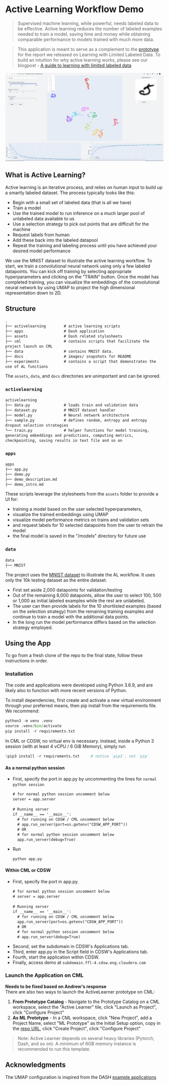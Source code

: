 # Active Learning Workflow Demo
> Supervised machine learning, while powerful, needs labeled data to be
effective. Active learning reduces the number of labeled examples needed to
train a model, saving time and money while obtaining comparable performance to
models trained with much more data.   
    
> This application is meant to serve as a complement to the [prototype](https://activelearner.fastforwardlabs.com/) 
for the report we released on Learning with Limited Labeled Data. To build an 
intuition for why active learning works, please see our blogpost - 
[A guide to learning with limited labeled data](https://blog.cloudera.com/a-guide-to-learning-with-limited-labeled-data/) 

![AL Screenshot](docs/images/al.png)

## What is Active Learning?
Active learning is an iterative process, and relies on human input to build up a
smartly labeled dataset. The process typically looks like this:

* Begin with a small set of labeled data (that is all we have)
* Train a model 
* Use the trained model to run inference on a much larger pool of unlabeled data 
available to us
* Use a selection strategy to pick out points that are difficult for the machine
* Request labels from human
* Add these back into the labeled datapool
* Repeat the training and labeling process until you have achieved your desired model performance

We use the MNIST dataset to illustrate the active learning workflow. To start, 
we train a convolutional neural network using only a few labeled datapoints. 
You can kick off training by selecting appropriate hyperparameters and clicking 
on the "TRAIN" button. Once the model has completed training, you can visualize 
the embeddings of the convolutional neural network by using UMAP to project the 
high dimensional representation down to 2D. 

## Structure
```
.
├── activelearning        # active learning scripts
├── apps                  # Dash application
├── assets                # Dash related stylesheets
├── cml                   # contains scripts that facilitate the project launch on CML
├── data                  # contains MNIST data.
├── docs                  # images/ snapshots for README
├── experiments           # contains a script that demonstrates the use of AL functions
```
The `assets`, `data`, and `docs` directories are unimportant and can be ignored. 

### `activelearning`
```
activelearning
├── data.py               # loads train and validation data
├── dataset.py            # MNIST dataset handler
├── model.py              # Neural network architecture
├── sample.py             # defines random, entropy and entropy dropout selection strategies
└── train.py              # helper functions for model training, generating embeddings and predictions, computing metrics, checkpointing, saving results in text file and so on
```

### `apps` 
```
apps
├── app.py
├── demo.py 
├── demo_description.md
├── demo_intro.md
```
These scripts leverage the stylesheets from the `assets` folder to provide a UI for:
- training a model based on the user selected hyperparameters,
- visualize the trained embeddings using UMAP
- visualize model performance metrics on trains and validation sets
- and request labels for 10 selected datapoints from the user to retrain the model
- the final model is saved in the "/models" directory for future use

### `data`
```
data
├── MNIST
```
The project uses the [MNIST dataset](http://yann.lecun.com/exdb/mnist/) to illustrate 
the AL workflow. It uses only the 10k testing dataset as the entire dataset. 
- First set aside 2,000 datapoints for validation/testing
- Out of the remaining 8,000 datapoints, allow the user to select 100, 500 or 1,000 as 
initial labeled examples while the rest are unlabeled. 
- The user can then provide labels for the 10 shortlisted examples (based on the selection strategy) from the 
remaining training examples and continue to train a model with the additional data 
points. 
- In the long run the model performance differs based on the selection strategy employed.

## Using the App
To go from a fresh clone of the repo to the final state, follow these instructions in order.

### Installation
The code and applications were developed using Python 3.6.9, and are likely also to function with more 
recent versions of Python. 

To install dependencies, first create and activate a new virtual environment through your preferred means, 
then pip install from the requirements file. We recommend:

```python
python3 -m venv .venv
source .venv/bin/activate
pip install -r requirements.txt
```

In CML or CDSW, no virtual env is necessary. Instead, inside a Python 3 session 
(with at least 4 vCPU / 6 GiB Memory), simply run

```python
!pip3 install -r requirements.txt     # notice `pip3`, not `pip`
```

#### As a normal python session
- First, specify the port in app.py by uncommenting the lines for `normal python session`
  ```
  # for normal python session uncomment below
  server = app.server
  
  # Running server
  if __name__ == '__main__':
    # for running on CDSW / CML uncomment below
    # app.run_server(port=os.getenv("CDSW_APP_PORT"))
    # OR 
    # for normal python session uncomment below
    app.run_server(debug=True)
  ```
- Run
  ```
  python app.py
  ```

#### Within CML or CDSW
- First, specify the port in app.py. 
  ```
  # for normal python session uncomment below
  # server = app.server
  
  # Running server
  if __name__ == '__main__':
    # for running on CDSW / CML uncomment below
    app.run_server(port=os.getenv("CDSW_APP_PORT"))
    # OR 
    # for normal python session uncomment below
    # app.run_server(debug=True)
  ```
- Second, set the subdomain in CDSW's Applications tab.
- Third, enter app.py in the Script field in CDSW's Applications tab.
- Fourth, start the application within CDSW.
- Finally, access demo at `subdomain.ffl-4.cdsw.eng.cloudera.com`


### Launch the Application on CML 
**Needs to be fixed based on Andrew's response**    
There are also two ways to launch the ActiveLearner prototype on CML:

1. **From Prototype Catalog** - Navigate to the Prototype Catalog on a CML workspace, select the 
"Active Learner" tile, click "Launch as Project", click "Configure Project"
2. **As ML Prototype** - In a CML workspace, click "New Project", add a Project Name, select 
"ML Prototype" as the Initial Setup option, copy in the [repo URL](https://github.com/fastforwardlabs/active-learning-cml), click "Create Project", click "Configure Project"

> Note: Active Learner depends on several heavy libraries (Pytorch, Dash, and so on). A minimum of 
6GB memory instance is recommended to run this template.

## Acknowledgments
The UMAP configuration is inspired from the DASH [example applications](https://dash-gallery.plotly.host/Portal/)
